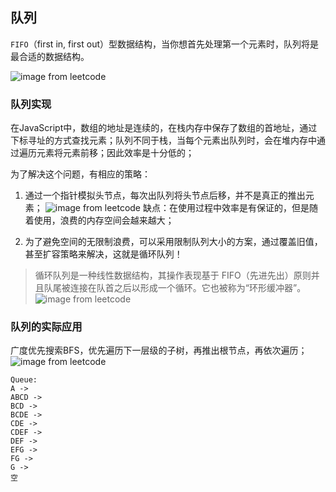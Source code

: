 ## 队列

`FIFO`（first in, first out）型数据结构，当你想首先处理第一个元素时，队列将是最合适的数据结构。

![image from leetcode](https://pic.leetcode-cn.com/44b3a817f0880f168de9574075b61bd204fdc77748d4e04448603d6956c6428a-%E5%87%BA%E5%85%A5%E9%98%9F.gif)

### 队列实现
在JavaScript中，数组的地址是连续的，在栈内存中保存了数组的首地址，通过下标寻址的方式查找元素；队列不同于栈，当每个元素出队列时，会在堆内存中通过遍历元素将元素前移；因此效率是十分低的；

为了解决这个问题，有相应的策略：
1. 通过一个指针模拟头节点，每次出队列将头节点后移，并不是真正的推出元素；
![image from leetcode](https://aliyun-lc-upload.oss-cn-hangzhou.aliyuncs.com/aliyun-lc-upload/uploads/2018/07/21/screen-shot-2018-07-21-at-153558.png)
缺点：在使用过程中效率是有保证的，但是随着使用，浪费的内存空间会越来越大；

2. 为了避免空间的无限制浪费，可以采用限制队列大小的方案，通过覆盖旧值，甚至扩容策略来解决，这就是循环队列！
> 循环队列是一种线性数据结构，其操作表现基于 FIFO（先进先出）原则并且队尾被连接在队首之后以形成一个循环。它也被称为“环形缓冲器”。
![image from leetcode](https://pic.leetcode-cn.com/Figures/circular_queue/Slide51.png)

### 队列的实际应用
广度优先搜索BFS，优先遍历下一层级的子树，再推出根节点，再依次遍历；
![image from leetcode](https://pic.leetcode-cn.com/Figures/bfs/Slide01.png)
```
Queue:
A ->
ABCD ->
BCD ->
BCDE ->
CDE ->
CDEF ->
DEF ->
EFG ->
FG ->
G ->
空
```
